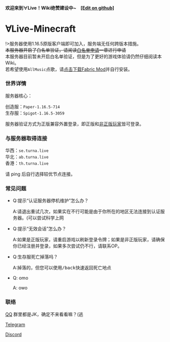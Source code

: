 #### 欢迎来到∀Live！Wiki绝赞建设中~　[\[Edit on github\]](https://github.com/TurnALive/TurnAWiki)




# ∀Live-Minecraft
!>服务器使用1.16.5原版客户端即可加入，服务端无任何跨版本措施。</br>
~~本服务器开启了白名单验证，请阅读[白名单申请](/auth/Whitelist)一章进行申请~~</br>
本服务器目前暂未开启白名单验证，但是为了更好的游戏体验请仍然仔细阅读本Wiki。</br>
若希望使用`AllMusic`点歌，请[点击下载Fabric Mod](https://turnadl.oss-cn-beijing.aliyuncs.com/%5Bfabric-1.16%5DAllMusic-2.3.0%28hotfix%29.jar)并自行安装。

### 世界详情
服务器核心：

创造服：`Paper-1.16.5-714`</br>
生存服：`Spigot-1.16.5-3059`


服务器验证方式为正版兼容外置登录，即正版和[非正版玩家](/auth/HMCL)皆可登录。

### 与服务器取得连接

华西：`se.turna.live`</br>
华北：`ab.turna.live`</br>
香港：`th.turna.live`</br>

请 ping 后自行选择较优节点连接。

### 常见问题
- Q:提示“认证服务器停机维护”怎么办？

	 A:请退出重试几次，如果实在不行可能是由于你所在的地区无法连接到认证服务器。(可以尝试科学上网
- Q:提示“无效会话”怎么办？
  
  A:如果是正版玩家，请重启游戏以刷新登录令牌；如果是非正版玩家，请确保你已经注册并登录，如果多次尝试仍不行，请联系OP。

- Q:生存服死亡掉落吗？

  A:掉落的，但您可以使用<kbd>/back</kbd>快速返回死亡地点

- Q: omo

  A: owo

### 联络
[QQ](https://jq.qq.com/?_wv=1027&k=G0qBG63H) 群里都是JK，确定不来看看嘛？(逃

[Telegram](https://t.me/turnalive)

[Discord](https://discord.gg/vKrN3zn)

